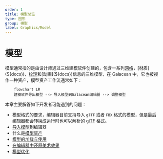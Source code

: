 ```yaml
---
order: 1
title: 模型总览
type: 图形
group: 模型
label: Graphics/Model
---
```


# 模型

模型通常指的是由设计师通过三维建模软件创建的，包含一系列[网格](${docs})，[材质](${docs})，[纹理](${docs})和[动画](${docs})信息的三维模型，在 Galacean 中，它也被视作一种资产，模型资产工作流通常如下：

```mermaid
	flowchart LR
	建模软件导出模型 --> 导入模型到Galacean编辑器 --> 调整模型
```

本章主要解答如下开发者可能遇到的问题：

- 模型格式的要求，编辑器目前支持导入 `glTF` 或者 `FBX` 格式的模型，但是最后编辑器都会转换成运行时也可以解析的 [glTF](${docs}graphics-model-glTF) 格式。
- [导入模型](${docs}graphics-model-importGlTF)到编辑器
- 什么是[模型资产](${docs}graphics-model-assets)
- [模型的加载与使用](${docs}graphics-model-use)
- [在编辑器中还原美术效果](${docs}graphics-model-restoration)
- [模型优化](${docs}graphics-model-opt)